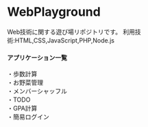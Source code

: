 # WebPlayground

Web技術に関する遊び場リポジトリです。
利用技術:HTML,CSS,JavaScript,PHP,Node.js

#### アプリケーション一覧<br>
・歩数計算<br>
・お野菜管理<br>
・メンバーシャッフル<br>
・TODO<br>
・GPA計算<br>
・簡易ログイン<br>